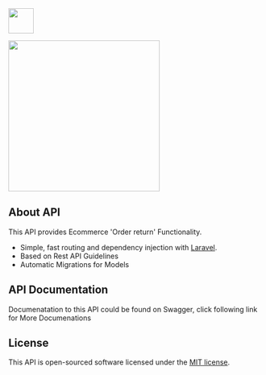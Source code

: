 <span align='center'>
<img width='50px' src="https://lh3.googleusercontent.com/-fR_mnaXqn-0/U56PCElQh6I/AAAAAAAAAAw/8MVnICAAS_o/s0/appointyIcon_128.png"></p>
<img width='300px' src="http://www.aptusdatalabs.com/wp-content/uploads/2016/04/hackathon-logo.jpg"></p>

</span>

## About API

This API provides Ecommerce 'Order return' Functionality. 

- Simple, fast routing and dependency injection with [Laravel](https://laravel.com/docs/routing).
- Based on Rest API Guidelines
- Automatic Migrations for Models 

## API Documentation

Documenatation to this API could be found on Swagger, click following link for More Documenations

## License

This API is open-sourced software licensed under the [MIT license](http://opensource.org/licenses/MIT).
